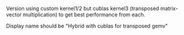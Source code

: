 Version using custom kernel1/2 but cublas kernel3 (transposed matrix-vector multiplication) to get best performance from each.

Display name should be "Hybrid with cublas for transposed gemv"